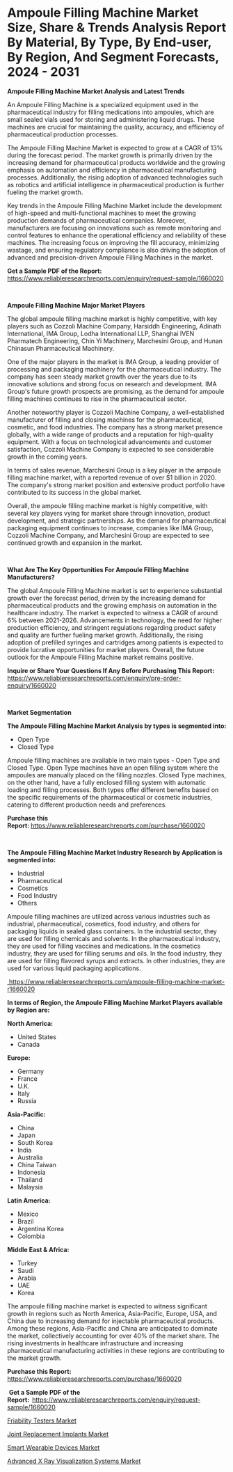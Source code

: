 <p><h1>Ampoule Filling Machine Market Size, Share & Trends Analysis Report By Material, By Type, By End-user, By Region, And Segment Forecasts, 2024 - 2031</h1></p><p><strong>Ampoule Filling Machine Market Analysis and Latest Trends</strong></p>
<p><p>An Ampoule Filling Machine is a specialized equipment used in the pharmaceutical industry for filling medications into ampoules, which are small sealed vials used for storing and administering liquid drugs. These machines are crucial for maintaining the quality, accuracy, and efficiency of pharmaceutical production processes.</p><p>The Ampoule Filling Machine Market is expected to grow at a CAGR of 13% during the forecast period. The market growth is primarily driven by the increasing demand for pharmaceutical products worldwide and the growing emphasis on automation and efficiency in pharmaceutical manufacturing processes. Additionally, the rising adoption of advanced technologies such as robotics and artificial intelligence in pharmaceutical production is further fueling the market growth.</p><p>Key trends in the Ampoule Filling Machine Market include the development of high-speed and multi-functional machines to meet the growing production demands of pharmaceutical companies. Moreover, manufacturers are focusing on innovations such as remote monitoring and control features to enhance the operational efficiency and reliability of these machines. The increasing focus on improving the fill accuracy, minimizing wastage, and ensuring regulatory compliance is also driving the adoption of advanced and precision-driven Ampoule Filling Machines in the market.</p></p>
<p><strong>Get a Sample PDF of the Report:&nbsp;</strong> <a href="https://www.reliableresearchreports.com/enquiry/request-sample/1660020">https://www.reliableresearchreports.com/enquiry/request-sample/1660020</a></p>
<p>&nbsp;</p>
<p><strong>Ampoule Filling Machine Major Market Players</strong></p>
<p><p>The global ampoule filling machine market is highly competitive, with key players such as Cozzoli Machine Company, Harsiddh Engineering, Adinath International, IMA Group, Lodha International LLP, Shanghai IVEN Pharmatech Engineering, Chin Yi Machinery, Marchesini Group, and Hunan Chinasun Pharmaceutical Machinery.</p><p>One of the major players in the market is IMA Group, a leading provider of processing and packaging machinery for the pharmaceutical industry. The company has seen steady market growth over the years due to its innovative solutions and strong focus on research and development. IMA Group's future growth prospects are promising, as the demand for ampoule filling machines continues to rise in the pharmaceutical sector.</p><p>Another noteworthy player is Cozzoli Machine Company, a well-established manufacturer of filling and closing machines for the pharmaceutical, cosmetic, and food industries. The company has a strong market presence globally, with a wide range of products and a reputation for high-quality equipment. With a focus on technological advancements and customer satisfaction, Cozzoli Machine Company is expected to see considerable growth in the coming years.</p><p>In terms of sales revenue, Marchesini Group is a key player in the ampoule filling machine market, with a reported revenue of over $1 billion in 2020. The company's strong market position and extensive product portfolio have contributed to its success in the global market.</p><p>Overall, the ampoule filling machine market is highly competitive, with several key players vying for market share through innovation, product development, and strategic partnerships. As the demand for pharmaceutical packaging equipment continues to increase, companies like IMA Group, Cozzoli Machine Company, and Marchesini Group are expected to see continued growth and expansion in the market.</p></p>
<p>&nbsp;</p>
<p><strong>What Are The Key Opportunities For Ampoule Filling Machine Manufacturers?</strong></p>
<p><p>The global Ampoule Filling Machine market is set to experience substantial growth over the forecast period, driven by the increasing demand for pharmaceutical products and the growing emphasis on automation in the healthcare industry. The market is expected to witness a CAGR of around 6% between 2021-2026. Advancements in technology, the need for higher production efficiency, and stringent regulations regarding product safety and quality are further fueling market growth. Additionally, the rising adoption of prefilled syringes and cartridges among patients is expected to provide lucrative opportunities for market players. Overall, the future outlook for the Ampoule Filling Machine market remains positive.</p></p>
<p><strong>Inquire or Share Your Questions If Any Before Purchasing This Report:</strong> <a href="https://www.reliableresearchreports.com/enquiry/pre-order-enquiry/1660020">https://www.reliableresearchreports.com/enquiry/pre-order-enquiry/1660020</a></p>
<p>&nbsp;</p>
<p><strong>Market Segmentation</strong></p>
<p><strong>The Ampoule Filling Machine Market Analysis by types is segmented into:</strong></p>
<p><ul><li>Open Type</li><li>Closed Type</li></ul></p>
<p><p>Ampoule filling machines are available in two main types - Open Type and Closed Type. Open Type machines have an open filling system where the ampoules are manually placed on the filling nozzles. Closed Type machines, on the other hand, have a fully enclosed filling system with automatic loading and filling processes. Both types offer different benefits based on the specific requirements of the pharmaceutical or cosmetic industries, catering to different production needs and preferences.</p></p>
<p><strong>Purchase this Report:&nbsp;</strong><a href="https://www.reliableresearchreports.com/purchase/1660020">https://www.reliableresearchreports.com/purchase/1660020</a></p>
<p>&nbsp;</p>
<p><strong>The Ampoule Filling Machine Market Industry Research by Application is segmented into:</strong></p>
<p><ul><li>Industrial</li><li>Pharmaceutical</li><li>Cosmetics</li><li>Food Industry</li><li>Others</li></ul></p>
<p><p>Ampoule filling machines are utilized across various industries such as industrial, pharmaceutical, cosmetics, food industry, and others for packaging liquids in sealed glass containers. In the industrial sector, they are used for filling chemicals and solvents. In the pharmaceutical industry, they are used for filling vaccines and medications. In the cosmetics industry, they are used for filling serums and oils. In the food industry, they are used for filling flavored syrups and extracts. In other industries, they are used for various liquid packaging applications.</p></p>
<p><a href="https://www.reliableresearchreports.com/ampoule-filling-machine-market-r1660020">&nbsp;https://www.reliableresearchreports.com/ampoule-filling-machine-market-r1660020</a></p>
<p><strong>In terms of Region, the Ampoule Filling Machine Market Players available by Region are:</strong></p>
<p>
    <p> <strong> North America: </strong>
        <ul>
            <li>United States</li>
            <li>Canada</li>
        </ul>
        </p> 
    <p> <strong> Europe: </strong>
        <ul>
            <li>Germany</li>
            <li>France</li>
            <li>U.K.</li>
            <li>Italy</li>
            <li>Russia</li>
        </ul>
        </p> 
    <p> <strong> Asia-Pacific: </strong>
        <ul>
            <li>China</li>
            <li>Japan</li>
            <li>South Korea</li>
            <li>India</li>
            <li>Australia</li>
            <li>China Taiwan</li>
            <li>Indonesia</li>
            <li>Thailand</li>
            <li>Malaysia</li>
        </ul>
        </p> 
    <p> <strong> Latin America: </strong>
        <ul>
            <li>Mexico</li>
            <li>Brazil</li>
            <li>Argentina Korea</li>
            <li>Colombia</li>
        </ul>
        </p> 
    <p> <strong> Middle East & Africa: </strong>
        <ul>
            <li>Turkey</li>
            <li>Saudi</li>
            <li>Arabia</li>
            <li>UAE</li>
            <li>Korea</li>
        </ul>
    </p>
    </p>
<p><p>The ampoule filling machine market is expected to witness significant growth in regions such as North America, Asia-Pacific, Europe, USA, and China due to increasing demand for injectable pharmaceutical products. Among these regions, Asia-Pacific and China are anticipated to dominate the market, collectively accounting for over 40% of the market share. The rising investments in healthcare infrastructure and increasing pharmaceutical manufacturing activities in these regions are contributing to the market growth.</p></p>
<p><strong>Purchase this Report: </strong><a href="https://www.reliableresearchreports.com/purchase/1660020">https://www.reliableresearchreports.com/purchase/1660020</a></p>
<p>&nbsp;<strong>Get a Sample PDF of the Report:&nbsp;&nbsp;</strong><a href="https://www.reliableresearchreports.com/enquiry/request-sample/1660020">https://www.reliableresearchreports.com/enquiry/request-sample/1660020</a></p>
<p><strong></strong></p>
<p><p><a href="https://view.publitas.com/reportprime-1/friability-testers-market-report-reveals-the-latest-trends-and-growth-opportunities-of-this-market/">Friability Testers Market</a></p><p><a href="https://shimmer-gardenia-37a.notion.site/Joint-Replacement-Implants-Market-Insights-into-Market-CAGR-Market-Trends-and-Growth-Strategies-83e1ca42592a4bfd8656c2c84fc9de70">Joint Replacement Implants Market</a></p><p><a href="https://www.linkedin.com/pulse/smart-wearable-devices-market-outlook-industry-overview-shcif?trackingId=dV0yMGIsQ1gORnKBgaVX8Q%3D%3D">Smart Wearable Devices Market</a></p><p><a href="https://meowing-lemming-dd3.notion.site/Advanced-X-Ray-Visualization-Systems-Market-Analysis-Its-CAGR-Market-Segmentation-and-Global-Indus-5288fa5fdfe6424d9fdf4b3064cf40d0">Advanced X Ray Visualization Systems Market</a></p></p>